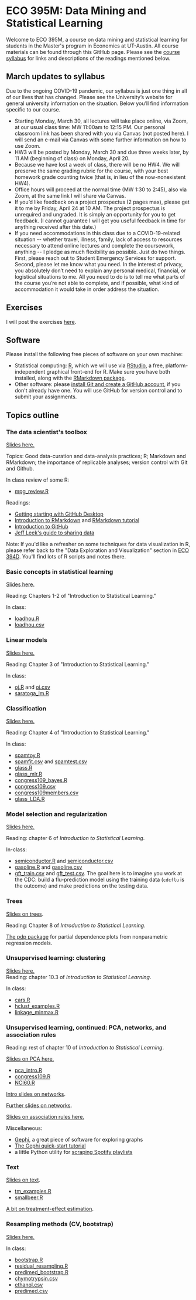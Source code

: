 # ECO 395M: Data Mining and Statistical Learning

Welcome to ECO 395M, a course on data mining and statistical learning for students in the Master's program in Economics at UT-Austin.  All course materials can be found through this GitHub page.  Please see the [course syllabus](syllabus.md) for links and descriptions of the readings mentioned below.


## March updates to syllabus

Due to the ongoing COVID-19 pandemic, our syllabus is just one thing in all of our lives that has changed.  Please see the University’s website for general university information on the situation.  Below you’ll find information specific to our course.

- Starting Monday, March 30, all lectures will take place online, via Zoom, at our usual class time: MW 11:00am to 12:15 PM.  Our personal classroom link has been shared with you via Canvas (not posted here).  I will send an e-mail via Canvas with some further information on how to use Zoom.  
-  HW3 will be posted by Monday, March 30 and due three weeks later, by 11 AM (beginning of class) on Monday, April 20.
- Because we have lost a week of class, there will be no HW4.  We will preserve the same grading rubric for the course, with your best homework grade counting twice (that is, in lieu of the now-nonexistent HW4).
- Office hours will proceed at the normal time (MW 1:30 to 2:45), also via Zoom, at the same link I will share via Canvas.  
- If you’d like feedback on a project prospectus (2 pages max), please get it to me by Friday, April 24 at 10 AM.  The project prospectus is unrequired and ungraded. It is simply an opportunity for you to get feedback. (I cannot guarantee I will get you useful feedback in time for anything received after this date.)
- If you need accommodations in this class due to a COVID-19-related situation -- whether travel, illness, family, lack of access to resources necessary to attend online lectures and complete the coursework, anything -- I pledge as much flexibility as possible.  Just do two things.  First, please reach out to Student Emergency Services for support. Second, please let me know what you need.  In the interest of privacy, you absolutely don’t need to explain any personal medical, financial, or logistical situations to me.  All you need to do is to tell me what parts of the course you’re not able to complete, and if possible, what kind of accommodation it would take in order address the situation.


## Exercises

I will post the exercises [here](exercises/).   


## Software 

Please install the following free pieces of software on your own machine:  
- Statistical computing: [R](http://www.r-project.org), which we will use via [RStudio](http://www.rstudio.com), a free, platform-independent graphical front-end for R.  Make sure you have both installed, along with the [RMarkdown package](http://rmarkdown.rstudio.com).   
- Other software: please [install Git and create a GitHub account](https://help.github.com/articles/set-up-git/), if you don't already have one.  You will use GitHub for version control and to submit your assignments.  



## Topics outline  


### The data scientist's toolbox

[Slides here.](slides/01-intro/01_intro.pdf)  

Topics: Good data-curation and data-analysis practices; R; Markdown and RMarkdown; the importance of replicable analyses; version control with Git and Github.

In class review of some R:    
- [mpg_review.R](r/mpg_review.R)  

Readings:  
- [Getting starting with GitHub Desktop](https://help.github.com/en/desktop/getting-started-with-github-desktop)  
- [Introduction to RMarkdown](http://rmarkdown.rstudio.com) and [RMarkdown tutorial](https://rmarkdown.rstudio.com/lesson-1.html)  
- [Introduction to GitHub](https://guides.github.com/activities/hello-world/)   
- [Jeff Leek's guide to sharing data](https://github.com/jtleek/datasharing)  

Note: If you'd like a refresher on some techniques for data visualization in R, please refer back to the "Data Exploration and Visualization" section in [ECO 394D](https://github.com/jgscott/ECO394D).  You'll find lots of R scripts and notes there.  


### Basic concepts in statistical learning  

[Slides here.](slides/02-intro_learning/02_intro_learning.pdf)  

Reading: Chapters 1-2 of "Introduction to Statistical Learning."

In class:  
- [loadhou.R](r/loadhou.R)  
- [loadhou.csv](data/loadhou.csv)  


### Linear models  

[Slides here.](slides/03-linear_regression/03_linear_models.pdf)  

Reading: Chapter 3 of "Introduction to Statistical Learning."

In class:  
- [oj.R](r/oj.R) and [oj.csv](data/oj.csv)   
- [saratoga_lm.R](r/saratoga_lm.R)  


### Classification

[Slides here.](slides/04-classification/04-classification.pdf)  


Reading: Chapter 4 of "Introduction to Statistical Learning."

In class:  
- [spamtoy.R](r/spamtoy.r)  
- [spamfit.csv](data/spamfit.csv) and [spamtest.csv](data/spamtest.csv)   
- [glass.R](r/glass.R)  
- [glass_mlr.R](r/glass_mlr.R)   
- [congress109_bayes.R](r/congress109_bayes.R)   
- [congress109.csv](data/congress109.csv)    
- [congress109members.csv](data/congress109members.csv)    
- [glass_LDA.R](r/glass_LDA.R)  


### Model selection and regularization  

[Slides here.](slides/05-selection_regularization/05-selection_regularization.pdf)  


Reading: chapter 6 of _Introduction to Statistical Learning_.  

In-class:  
- [semiconductor.R](r/semiconductor.R) and [semiconductor.csv](data/semiconductor.csv)  
- [gasoline.R](r/gasoline.R) and [gasoline.csv](data/gasoline.csv)  
- [gft_train.csv](data/gft_train.csv) and [gft_test.csv](data/gft_test.csv).  The goal here is to imagine you work at the CDC: build a flu-prediction model using the training data (`cdcflu` is the outcome) and make predictions on the testing data.   


### Trees

[Slides on trees](notes/trees.pdf).  

Reading: Chapter 8 of _Introduction to Statistical Learning_.

[The pdp package](https://journal.r-project.org/archive/2017/RJ-2017-016/RJ-2017-016.pdf) for partial dependence plots from nonparametric regression models.  


### Unsupervised learning: clustering    

[Slides here.](slides/08-clustering/08-clustering.pdf)  
Reading: chapter 10.3 of _Introduction to Statistical Learning_.

In class:  
- [cars.R](r/cars.R)  
- [hclust_examples.R](r/hclust_examples.R)  
- [linkage_minmax.R](r/linkage_minmax.R)  


### Unsupervised learning, continued: PCA, networks, and association rules

Reading: rest of chapter 10 of _Introduction to Statistical Learning_.

[Slides on PCA here.](slides/09-PCA/09-PCA.pdf)  
- [pca_intro.R](r/pca_intro.R)  
- [congress109.R](r/congress109.R)  
- [NCI60.R](r/NCI60.R)  


[Intro slides on networks](notes/networks_intro.pdf).  

[Further slides on networks](slides/arx/Networks.pdf).  

[Slides on association rules here.](https://github.com/jgscott/ECO395M/blob/master/notes/association_rules.pdf)    


Miscellaneous:  
- [Gephi](https://gephi.org/), a great piece of software for exploring graphs  
- [The Gephi quick-start tutorial](https://gephi.org/tutorials/gephi-tutorial-quick_start.pdf)  
- a little Python utility for [scraping Spotify playlists](https://github.com/nithinphilips/spotifyscrape)  



### Text

[Slides on text](notes/text_intro.pdf).   
- [tm_examples.R](r/tm_examples.R) 
- [smallbeer.R](r/smallbeer.R) 

[A bit on treatment-effect estimation](slides/arx/Treatments.pdf). 

### Resampling methods (CV, bootstrap)  

[Slides here.](http://rpubs.com/jgscott/resampling)    
  
In class:  
- [bootstrap.R](r/bootstrap.R)  
- [residual_resampling.R](r/residual_resampling.R)  
- [predimed_bootstrap.R](data/predimed_bootstrap.R)    
- [chymotrypsin.csv](data/chymotrypsin.csv)   
- [ethanol.csv](data/ethanol.csv)    
- [predimed.csv](data/predimed.csv)    




